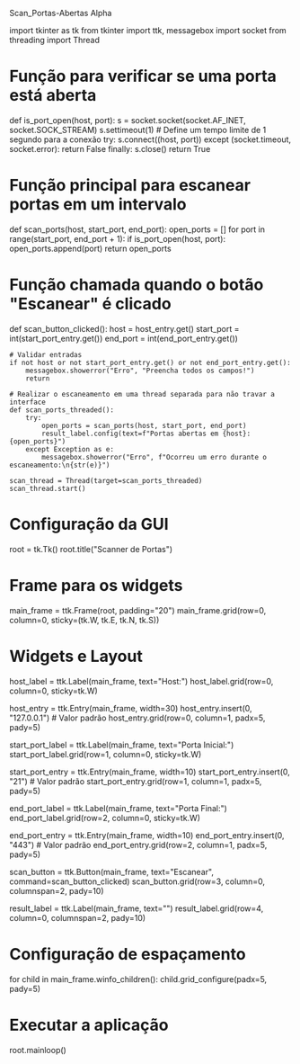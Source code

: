  Scan_Portas-Abertas Alpha

 
import tkinter as tk
from tkinter import ttk, messagebox
import socket
from threading import Thread

# Função para verificar se uma porta está aberta
def is_port_open(host, port):
    s = socket.socket(socket.AF_INET, socket.SOCK_STREAM)
    s.settimeout(1)  # Define um tempo limite de 1 segundo para a conexão
    try:
        s.connect((host, port))
    except (socket.timeout, socket.error):
        return False
    finally:
        s.close()
    return True

# Função principal para escanear portas em um intervalo
def scan_ports(host, start_port, end_port):
    open_ports = []
    for port in range(start_port, end_port + 1):
        if is_port_open(host, port):
            open_ports.append(port)
    return open_ports

# Função chamada quando o botão "Escanear" é clicado
def scan_button_clicked():
    host = host_entry.get()
    start_port = int(start_port_entry.get())
    end_port = int(end_port_entry.get())

    # Validar entradas
    if not host or not start_port_entry.get() or not end_port_entry.get():
        messagebox.showerror("Erro", "Preencha todos os campos!")
        return

    # Realizar o escaneamento em uma thread separada para não travar a interface
    def scan_ports_threaded():
        try:
            open_ports = scan_ports(host, start_port, end_port)
            result_label.config(text=f"Portas abertas em {host}: {open_ports}")
        except Exception as e:
            messagebox.showerror("Erro", f"Ocorreu um erro durante o escaneamento:\n{str(e)}")

    scan_thread = Thread(target=scan_ports_threaded)
    scan_thread.start()

# Configuração da GUI
root = tk.Tk()
root.title("Scanner de Portas")

# Frame para os widgets
main_frame = ttk.Frame(root, padding="20")
main_frame.grid(row=0, column=0, sticky=(tk.W, tk.E, tk.N, tk.S))

# Widgets e Layout
host_label = ttk.Label(main_frame, text="Host:")
host_label.grid(row=0, column=0, sticky=tk.W)

host_entry = ttk.Entry(main_frame, width=30)
host_entry.insert(0, "127.0.0.1")  # Valor padrão
host_entry.grid(row=0, column=1, padx=5, pady=5)

start_port_label = ttk.Label(main_frame, text="Porta Inicial:")
start_port_label.grid(row=1, column=0, sticky=tk.W)

start_port_entry = ttk.Entry(main_frame, width=10)
start_port_entry.insert(0, "21")  # Valor padrão
start_port_entry.grid(row=1, column=1, padx=5, pady=5)

end_port_label = ttk.Label(main_frame, text="Porta Final:")
end_port_label.grid(row=2, column=0, sticky=tk.W)

end_port_entry = ttk.Entry(main_frame, width=10)
end_port_entry.insert(0, "443")  # Valor padrão
end_port_entry.grid(row=2, column=1, padx=5, pady=5)

scan_button = ttk.Button(main_frame, text="Escanear", command=scan_button_clicked)
scan_button.grid(row=3, column=0, columnspan=2, pady=10)

result_label = ttk.Label(main_frame, text="")
result_label.grid(row=4, column=0, columnspan=2, pady=10)

# Configuração de espaçamento
for child in main_frame.winfo_children():
    child.grid_configure(padx=5, pady=5)

# Executar a aplicação
root.mainloop()
